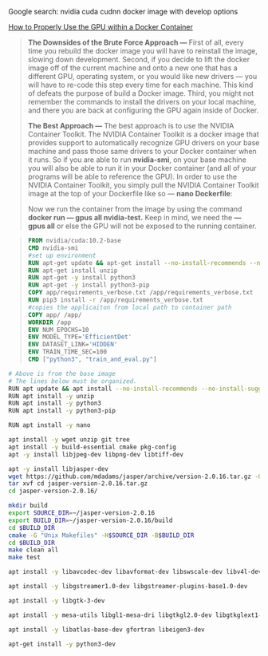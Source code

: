 



Google search: nvidia cuda cudnn docker image with develop options

[How to Properly Use the GPU within a Docker Container](https://towardsdatascience.com/how-to-properly-use-the-gpu-within-a-docker-container-4c699c78c6d1)

> **The Downsides of the Brute Force Approach —** First of all, every time you rebuild the docker image you will have to reinstall the image, slowing down development. Second, if you decide to lift the docker image off of the current machine and onto a new one that has a different GPU, operating system, or you would like new drivers — you will have to re-code this step every time for each machine. This kind of defeats the purpose of build a Docker image. Third, you might not remember the commands to install the drivers on your local machine, and there you are back at configuring the GPU again inside of Docker.
>
> **The Best Approach —** The best approach is to use the NVIDIA Container Toolkit. The NVIDIA Container Toolkit is a docker image that provides support to automatically recognize GPU drivers on your base machine and pass those same drivers to your Docker container when it runs. So if you are able to run **nvidia-smi**, on your base machine you will also be able to run it in your Docker container (and all of your programs will be able to reference the GPU). In order to use the NVIDIA Container Toolkit, you simply pull the NVIDIA Container Toolkit image at the top of your Dockerfile like so — **nano Dockerfile**:
>
> Now we run the container from the image by using the command **docker run — gpus all nvidia-test.** Keep in mind, we need the **— gpus all** or else the GPU will not be exposed to the running container.

> ```dockerfile
> FROM nvidia/cuda:10.2-base
> CMD nvidia-smi
> #set up environment
> RUN apt-get update && apt-get install --no-install-recommends --no-install-suggests -y curl
> RUN apt-get install unzip
> RUN apt-get -y install python3
> RUN apt-get -y install python3-pip
> COPY app/requirements_verbose.txt /app/requirements_verbose.txt
> RUN pip3 install -r /app/requirements_verbose.txt
> #copies the applicaiton from local path to container path
> COPY app/ /app/
> WORKDIR /app
> ENV NUM_EPOCHS=10
> ENV MODEL_TYPE='EfficientDet'
> ENV DATASET_LINK='HIDDEN'
> ENV TRAIN_TIME_SEC=100
> CMD ["python3", "train_and_eval.py"]
> ```





```bash
# Above is from the base image
# The lines below must be organized.
RUN apt update && apt install --no-install-recommends --no-install-suggests -y curl
RUN apt install -y unzip
RUN apt install -y python3
RUN apt install -y python3-pip

RUN apt install -y nano 

apt install -y wget unzip git tree
apt install -y build-essential cmake pkg-config 
apt -y install libjpeg-dev libpng-dev libtiff-dev

apt -y install libjasper-dev
wget https://github.com/mdadams/jasper/archive/version-2.0.16.tar.gz -O jasper-version-2.0.16.tar.gz
tar xvf cd jasper-version-2.0.16.tar.gz
cd jasper-version-2.0.16/

mkdir build
export SOURCE_DIR=~/jasper-version-2.0.16
export BUILD_DIR=~/jasper-version-2.0.16/build
cd $BUILD_DIR
cmake -G "Unix Makefiles" -H$SOURCE_DIR -B$BUILD_DIR
cd $BUILD_DIR
make clean all
make test

apt install -y libavcodec-dev libavformat-dev libswscale-dev libv4l-dev v4l-utils libxvidcore-dev libx264-dev

apt install -y libgstreamer1.0-dev libgstreamer-plugins-base1.0-dev 

apt install -y libgtk-3-dev

apt install -y mesa-utils libgl1-mesa-dri libgtkgl2.0-dev libgtkglext1-dev

apt install -y libatlas-base-dev gfortran libeigen3-dev

apt-get install -y python3-dev

```

